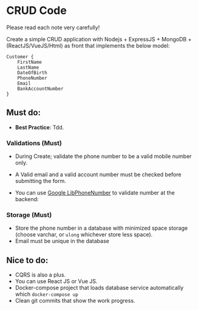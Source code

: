 # CRUD Code  

Please read each note very carefully!

Create a simple CRUD application with Nodejs + ExpressJS + MongoDB + (ReactJS/VueJS/Html) as front that implements the below model:
```
Customer {
	FirstName
	LastName
	DateOfBirth
	PhoneNumber
	Email
	BankAccountNumber
}
```
## Must do:

- **Best Practice**: Tdd.



### Validations (Must)

- During Create; validate the phone number to be a valid mobile number only.

- A Valid email and a valid account number must be checked before submitting the form.
- You can use [Google LibPhoneNumber](https://github.com/google/libphonenumber) to validate number at the backend:


### Storage (Must)

- Store the phone number in a database with minimized space storage (choose varchar, or `ulong` whichever store less space).
- Email must be unique in the database

## Nice to do:
- CQRS is also a plus.
- You can use React JS or Vue JS.
- Docker-compose project that loads database service automatically which `docker-compose up`
- Clean git commits that show the work progress.

